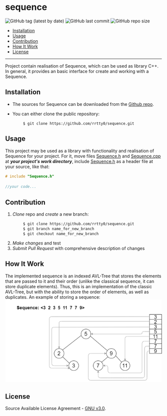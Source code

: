 # sequence

![GitHub tag (latest by date)](https://img.shields.io/github/v/tag/rrtty0/sequence?style=plastic)
![GitHub last commit](https://img.shields.io/github/last-commit/rrtty0/sequence?style=plastic)
![GitHub repo size](https://img.shields.io/github/repo-size/rrtty0/sequence?style=plastic)

- [Installation](#anc1)
- [Usage](#anc2)
- [Contribution](#anc3)
- [How It Work](#anc#4)
- [License](#anc5)

---

Project contain realisation of Sequence, which can be used as library C++. In general, it provides an basic interface for create and working with a Sequence.

<a id="anc1"></a>

## Installation
- The sources for Sequence can be downloaded from the [Github repo](https://github.com/rrtty0/sequence.git).

* You can either clone the public repository:
```
        $ git clone https://github.com/rrtty0/sequence.git 
```

<a id="anc2"></a>

## Usage
This project may be used as a library with functionality and realisation of Sequence for your project. For it, move files [Sequence.h](./source/Sequence.h) and [Sequence.cpp](./source/Sequence.cpp) at __*your project's work directory*__, include [Sequence.h](./source/Sequence.h) as a header file at your source, like that:
```C++
# include "Sequence.h"

//your code...
```

<a id="anc3"></a>

## Contribution
1. _Clone_ repo and _create_ a new branch:
```
        $ git clone https://github.com/rrtty0/sequence.git
        $ git branch name_for_new_branch
        $ git checkout name_for_new_branch
```
2. _Make changes_ and test
3. _Submit Pull Request_ with comprehensive description of changes


<a id="anc4"></a>

## How It Work
The implemented sequence is an indexed AVL-Tree that stores the elements that are passed to it and their order (unlike the classical sequence, it can store duplicate elements). Thus, this is an implementation of the classic AVL-Tree, but with the ability to store the order of elements, as well as duplicates.
An example of storing a sequence:
![image](./docs/image_for_readme.png)

<a id="anc5"></a>

## License
Source Available License Agreement - [GNU v3.0](./LICENSE).